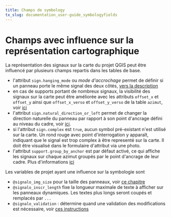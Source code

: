 ```yaml
---
title: Champs de symbology
tx_slug: documentation_user-guide_symbologyfields
---
```


# Champs avec influence sur la représentation cartographique

La représentation des signaux sur la carte du projet QGIS peut être influencé par plusieurs champs repartis dans les tables de base.

- l'attribut `sign.hanging_mode` ou *mode d'accrochage* permet de définir si un panneau porte le même signal des deux côtés, [vers la description](https://signalo.ch/user-guide/advanced/doublesided/)
- en cas de supports portant de nombreux signaux, la visibilité des signaux sur la carte peut être améliorée avec les attributs `offset_x` et `offset_y` ainsi que `offset_x_verso` et `offset_y_verso` de la table `azimut`, voir [ici](https://signalo.ch/user-guide/advanced/offset/)
- l'attribut `sign.natural_direction_or_left` permet de changer la direction naturelle du panneau par rapport à son point d'ancrage défini au niveau du cadre, voir [ici](https://signalo.ch/user-guide/directionalsigns/).
- si l'attribut `sign.complex` est `true`, aucun symbol pré-existant n'est utilisé sur la carte. Un rond rouge avec point d'interrogation y apparaît, indiquant que le signal est trop complex à être representé sur la carte. Il doit être visualisé dans le formulaire d'attribut via une photo.
- l'attribut `support.group_by_anchor` est par défaut activé, ce qui affiche les signaux sur chaque azimut groupés par le point d'ancrage de leur cadre. Plus d'informations [ici](https://www.signalo.ch/advanced/group_by_anchor)

Les variables de projet ayant une influence sur la symbologie sont
- `@signalo_img_size` pour la taille des panneaux, voir [ce chapitre](https://www.signalo.ch/advanced/size)
- `@signalo_inscr_length` fixe la longueur maximale de texte à afficher sur les panneaux dynamiques. Les textes plus longs seront coupés et remplacés par `...`
- `@signalo_validation` : détermine quand une validation des modifications est nécessaire, voir [ces instructions](https://signalo.ch/user-guide/validation/)
